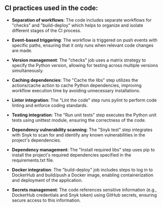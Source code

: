 ## CI practices used in the code:

- **Separation of workflows**: The code includes separate workflows for "checks" and "build-deploy" which helps to organize and isolate different stages of the CI process.

- **Event-based triggering**: The workflow is triggered on push events with specific paths, ensuring that it only runs when relevant code changes are made.

- **Version management**: The "checks" job uses a matrix strategy to specify the Python version, allowing for testing across multiple versions simultaneously.

- **Caching dependencies**: The "Cache the libs" step utilizes the actions/cache action to cache Python dependencies, improving workflow execution time by avoiding unnecessary installations.

- **Linter integration**: The "Lint the code" step runs pylint to perform code linting and enforce coding standards.

- **Testing integration**: The "Run unit tests" step executes the Python unit tests using unittest module, ensuring the correctness of the code.

- **Dependency vulnerability scanning**: The "Snyk test" step integrates with Snyk to scan for and identify any known vulnerabilities in the project's dependencies.

- **Dependency management**: The "Install required libs" step uses pip to install the project's required dependencies specified in the requirements.txt file.

- **Docker integration**: The "build-deploy" job includes steps to log in to DockerHub and build/push a Docker image, enabling containerization and deployment of the application.

- **Secrets management**: The code references sensitive information (e.g., DockerHub credentials and Snyk token) using GitHub secrets, ensuring secure access to this information.